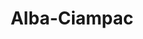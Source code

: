 ---
name: Alba
title: Alba-Ciampac
region: Trentino-Alto Adige
country: Italy
group: Val di Fassa
---